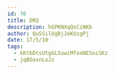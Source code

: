 ```yaml
---
id: 76
title: DRQ
description: hGPKNXqQxCiNKb
author: QuSSilUgBjJeKUzgPj
date: 17/5/10
tags:
  - kKtbDtsUtgGLSuwiMfooNESoiSKz
  - jqBOaxnLoJz
---
```

